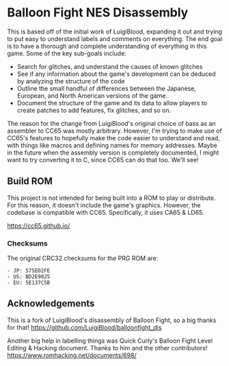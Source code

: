 # Balloon Fight NES Disassembly

This is based off of the initial work of LuigiBlood, expanding it out and trying to put easy to understand labels and comments on everything. The end goal is to have a thorough and complete understanding of everything in this game. Some of the key sub-goals include:
* Search for glitches, and understand the causes of known glitches
* See if any information about the game's development can be deduced by analyzing the structure of the code
* Outline the small handful of differences between the Japanese, European, and North American versions of the game.
* Document the structure of the game and its data to allow players to create patches to add features, fix glitches, and so on.

The reason for the change from LuigiBlood's original choice of bass as an assembler to CC65 was mostly arbitrary. However, I'm trying to make use of CC65's features to hopefully make the code easier to understand and read, with things like macros and defining names for memory addresses. Maybe in the future when the assembly version is completely documented, I might want to try converting it to C, since CC65 can do that too. We'll see!

## Build ROM

This project is not intended for being built into a ROM to play or distribute. For this reason, it doesn't include the game's graphics. However, the codebase is compatible with CC65. Specifically, it uses CA65 & LD65.

https://cc65.github.io/

### Checksums

The original CRC32 checksums for the PRG ROM are:
```
- JP: 575ED2FE
- US: BD2E9025
- EU: 5E137C5B
```

## Acknowledgements

This is a fork of LuigiBlood's disassembly of Balloon Fight, so a big thanks for that!
https://github.com/LuigiBlood/balloonfight_dis

Another big help in labelling things was Quick Curly's Balloon Fight Level Editing & Hacking document. Thanks to him and the other contributors!
https://www.romhacking.net/documents/698/
